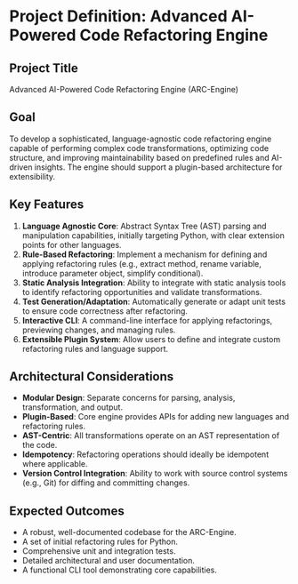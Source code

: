 # Project Definition: Advanced AI-Powered Code Refactoring Engine

## Project Title
Advanced AI-Powered Code Refactoring Engine (ARC-Engine)

## Goal
To develop a sophisticated, language-agnostic code refactoring engine capable of performing complex code transformations, optimizing code structure, and improving maintainability based on predefined rules and AI-driven insights. The engine should support a plugin-based architecture for extensibility.

## Key Features
1.  **Language Agnostic Core**: Abstract Syntax Tree (AST) parsing and manipulation capabilities, initially targeting Python, with clear extension points for other languages.
2.  **Rule-Based Refactoring**: Implement a mechanism for defining and applying refactoring rules (e.g., extract method, rename variable, introduce parameter object, simplify conditional).
3.  **Static Analysis Integration**: Ability to integrate with static analysis tools to identify refactoring opportunities and validate transformations.
4.  **Test Generation/Adaptation**: Automatically generate or adapt unit tests to ensure code correctness after refactoring.
5.  **Interactive CLI**: A command-line interface for applying refactorings, previewing changes, and managing rules.
6.  **Extensible Plugin System**: Allow users to define and integrate custom refactoring rules and language support.

## Architectural Considerations
*   **Modular Design**: Separate concerns for parsing, analysis, transformation, and output.
*   **Plugin-Based**: Core engine provides APIs for adding new languages and refactoring rules.
*   **AST-Centric**: All transformations operate on an AST representation of the code.
*   **Idempotency**: Refactoring operations should ideally be idempotent where applicable.
*   **Version Control Integration**: Ability to work with source control systems (e.g., Git) for diffing and committing changes.

## Expected Outcomes
*   A robust, well-documented codebase for the ARC-Engine.
*   A set of initial refactoring rules for Python.
*   Comprehensive unit and integration tests.
*   Detailed architectural and user documentation.
*   A functional CLI tool demonstrating core capabilities.
